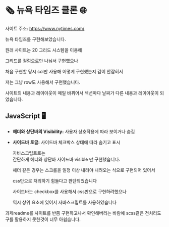 # 🗞 뉴욕 타임즈 클론 🌐

사이트 주소: https://www.nytimes.com/

뉴욕 타임즈를 구현해보았습니다.

원래 사이트는 20 그리드 시스템을 이용해

그리드를 컬럼으로만 나눠서 구현했으나

처음 구현할 당시 col만 사용해 어떻게 구현했는지 감이 안잡혀서

저는 그냥 row도 사용해서 구현했습니다.

사이트의 내용과 레이아웃이 매일 바뀌어서 섹션마다 날짜가 다른 내용과 레이아웃이 되었습니다.

## JavaScript 🖥️

- **헤더와 상단바의 Visibility:** 사용자 상호작용에 따라 보이거나 숨김
- **사이드바 토글:** 사이드바 체크박스 상태에 따라 숨기고 표시

  자바스크립트로는  
  간단하게 헤더와 상단바 사이드바 visible 만 구현했습니다.

  헤더 같은 경우는 스크롤을 일정 이상 내려야 내려오는 식으로 구현되어 있어서

  css만으로 처리하기 힘들다고 판단되었습니다

  사이드바는 checkbox를 사용해서 css만으로 구현하려했으나

  역시 상위 요소에 있어서 자바스크립트를 사용하였습니다

과제readme를 사이트를 반쯤 구현하고나서 확인해버리는 바람에
scss같은 전처리도구를 활용하지 못한것이 너무 아쉽습니다.
